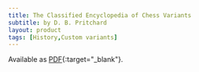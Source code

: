 ```yaml
---
title: The Classified Encyclopedia of Chess Variants
subtitle: by D. B. Pritchard
layout: product
tags: [History,Custom variants]
---
```

Available as [PDF](http://www.jsbeasley.co.uk/encyc.htm){:target="_blank"}.

